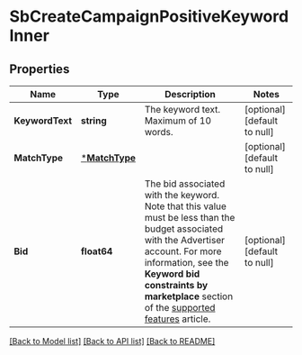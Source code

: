 # SbCreateCampaignPositiveKeywordInner

## Properties
Name | Type | Description | Notes
------------ | ------------- | ------------- | -------------
**KeywordText** | **string** | The keyword text. Maximum of 10 words. | [optional] [default to null]
**MatchType** | [***MatchType**](MatchType.md) |  | [optional] [default to null]
**Bid** | **float64** | The bid associated with the keyword. Note that this value must be less than the budget associated with the Advertiser account. For more information, see the **Keyword bid constraints by marketplace** section of the [supported features](https://advertising.amazon.com/API/docs/v2/guides/supported_features) article. | [optional] [default to null]

[[Back to Model list]](../README.md#documentation-for-models) [[Back to API list]](../README.md#documentation-for-api-endpoints) [[Back to README]](../README.md)

